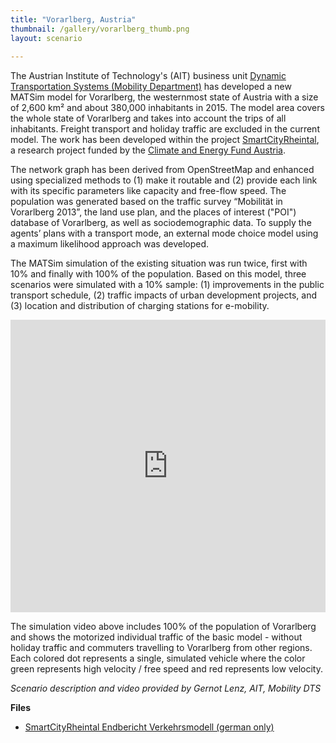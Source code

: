 ```yaml
---
title: "Vorarlberg, Austria"
thumbnail: /gallery/vorarlberg_thumb.png
layout: scenario
  
---
```


The Austrian Institute of Technology's (AIT) business unit [Dynamic Transportation Systems (Mobility Department)](http://dts.ait.ac.at/) has developed a new MATSim model for Vorarlberg, the westernmost state of Austria with a size of 2,600 km² and about 380,000 inhabitants in 2015. The model area covers the whole state of Vorarlberg and takes into account the trips of all inhabitants. Freight transport and holiday traffic are excluded in the current model. The work has been developed within the project [SmartCityRheintal](http://www.smartcityrheintal.at/), a research project funded by the [Climate and Energy Fund Austria](http://www.smartcities.at/stadt-projekte/smart-cities/smartcityrheintal/).

The network graph has been derived from OpenStreetMap and enhanced using specialized methods to (1) make it routable and (2) provide each link with its specific parameters like capacity and free-flow speed. The population was generated based on the traffic survey “Mobilität in Vorarlberg 2013”, the land use plan, and the places of interest ("POI") database of Vorarlberg, as well as sociodemographic data. To supply the agents’ plans with a transport mode, an external mode choice model using a maximum likelihood approach was developed.

The MATSim simulation of the existing situation was run twice, first with 10% and finally with 100% of the population. Based on this model, three scenarios were simulated with a 10% sample: (1) improvements in the public transport schedule, (2) traffic impacts of urban development projects, and (3) location and distribution of charging stations for e-mobility.

<iframe allowfullscreen="" frameborder="0" height="468" mozallowfullscreen="" src="https://player.vimeo.com/video/166501600" webkitallowfullscreen="" width="100%"></iframe>

The simulation video above includes 100% of the population of Vorarlberg and shows the motorized individual traffic of the basic model - without holiday traffic and commuters travelling to Vorarlberg from other regions. Each colored dot represents a single, simulated vehicle where the color green represents high velocity / free speed and red represents low velocity.

_Scenario description and video provided by Gernot Lenz, AIT, Mobility DTS_

**Files**

- [SmartCityRheintal Endbericht Verkehrsmodell (german only)](http://matsim.org/sites/default/files/scenarios/SmartCityRheintal_Endbericht_Verkehrsmodell.pdf)